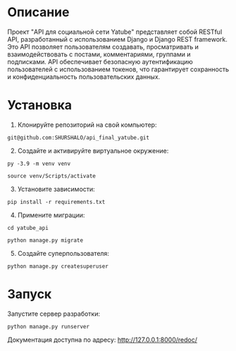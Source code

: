 # Описание
Проект "API для социальной сети Yatube" представляет собой RESTful API, разработанный с использованием Django и Django REST framework. Это API позволяет пользователям создавать, просматривать и взаимодействовать с постами, комментариями, группами и подписками. API обеспечивает безопасную аутентификацию пользователей с использованием токенов, что гарантирует сохранность и конфиденциальность пользовательских данных.

# Установка

1. Клонируйте репозиторий на свой компьютер:
```
git@github.com:SHURSHALO/api_final_yatube.git
```
2. Создайте и активируйте виртуальное окружение:
```
py -3.9 -m venv venv
```
```
source venv/Scripts/activate
```
3. Установите зависимости:
```
pip install -r requirements.txt
```
4. Примените миграции:
```
cd yatube_api
```
```
python manage.py migrate
```
5. Создайте суперпользователя:
```
python manage.py createsuperuser
```
# Запуск

Запустите сервер разработки:
```
python manage.py runserver
```
Документация доступна по адресу: http://127.0.0.1:8000/redoc/
